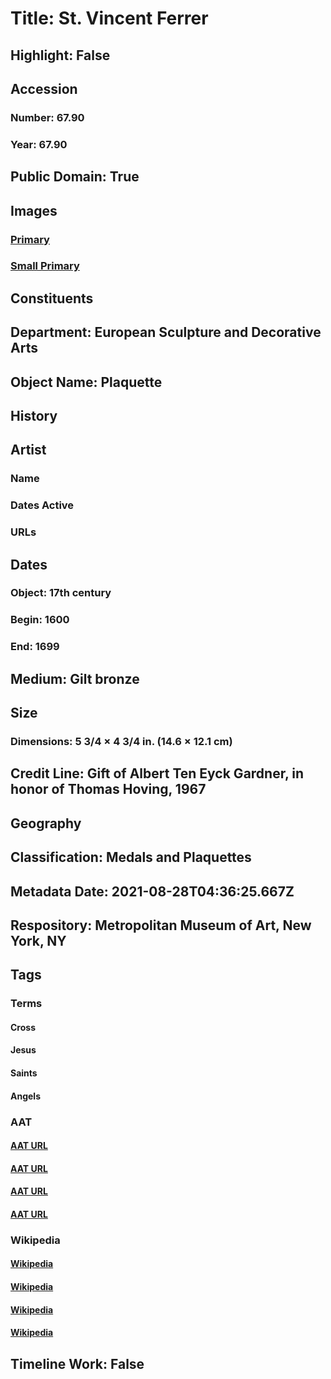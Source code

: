# Title: St. Vincent Ferrer
## Highlight: False
## Accession
### Number: 67.90
### Year: 67.90
## Public Domain: True
## Images
### [Primary](https://images.metmuseum.org/CRDImages/es/original/187047.jpg)
### [Small Primary](https://images.metmuseum.org/CRDImages/es/web-large/187047.jpg)
## Constituents
## Department: European Sculpture and Decorative Arts
## Object Name: Plaquette
## History
## Artist
### Name
### Dates Active
### URLs
## Dates
### Object: 17th century
### Begin: 1600
### End: 1699
## Medium: Gilt bronze
## Size
### Dimensions: 5 3/4 × 4 3/4 in. (14.6 × 12.1 cm)
## Credit Line: Gift of Albert Ten Eyck Gardner, in honor of Thomas Hoving, 1967
## Geography
## Classification: Medals and Plaquettes
## Metadata Date: 2021-08-28T04:36:25.667Z
## Respository: Metropolitan Museum of Art, New York, NY
## Tags
### Terms
#### Cross
#### Jesus
#### Saints
#### Angels
### AAT
#### [AAT URL](http://vocab.getty.edu/page/aat/300235443)
#### [AAT URL](http://vocab.getty.edu/page/ia/901000087)
#### [AAT URL](http://vocab.getty.edu/page/aat/300150555)
#### [AAT URL](http://vocab.getty.edu/page/aat/300379004)
### Wikipedia
#### [Wikipedia]()
#### [Wikipedia]()
#### [Wikipedia]()
#### [Wikipedia]()
## Timeline Work: False